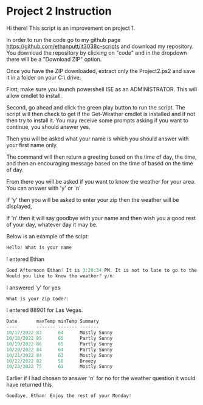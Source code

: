 # Project 2 Instruction

Hi there! This script is an improvement on project 1. 

In order to run the code go to my github page https://github.com/ethanputt/it3038c-scripts and download my repository. You download the repository by clicking on "code" and in the dropdown there will be a "Download ZIP" option.

Once you have the ZIP downloaded, extract only the Project2.ps2 and save it in a folder on your C:\ drive.

First, make sure you launch powershell ISE as an ADMINISTRATOR. This will allow cmdlet to install.

Second, go ahead and click the green play button to run the script. The script will then check to get if the Get-Weather cmdlet is installed and if not then try to install it.
You may receive some prompts asking if you want to continue, you should answer yes.

Then you will be asked what your name is which you should answer with your first name only.

The command will then return a greeting based on the time of day, the time, and then an encouraging message based on the time of based on the time of day.

From there you will be asked if you want to know the weather for your area. You can answer with 'y' or 'n'

If 'y' then you will be asked to enter your zip then the weather will be displayed,

If 'n' then it will say goodbye with your name and then wish you a good rest of your day, whatever day it may be.

Below is an example of the scipt:

```powershell
Hello! What is your name
```

I entered Ethan

```powershell
Good Afternoon Ethan! It is 3:20:34 PM. It is not to late to go to the gym. Get moving!
Would you like to know the weather? y/n:
```
I answered 'y' for yes

```powershell
What is your Zip Code?:
```

I entered 88901 for Las Vegas.

```powershell
Date       maxTemp minTemp Summary     
----       ------- ------- -------     
10/17/2022 83      64      Mostly Sunny
10/18/2022 85      65      Partly Sunny
10/19/2022 86      65      Partly Sunny
10/20/2022 84      64      Partly Sunny
10/21/2022 84      63      Mostly Sunny
10/22/2022 82      58      Breezy      
10/23/2022 75      61      Mostly Sunny
```
Earlier if I had chosen to answer 'n' for no for the weather question it would have returned this

```powershell
Goodbye, Ethan! Enjoy the rest of your Monday!
```
